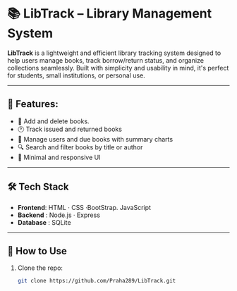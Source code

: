 # 📚 LibTrack – Library Management System

**LibTrack** is a lightweight and efficient library tracking system designed to help users manage books, track borrow/return status, and organize collections seamlessly. Built with simplicity and usability in mind, it's perfect for students, small institutions, or personal use.

---

## 🔧 Features:

- 📖 Add and delete books.
- 🕐 Track issued and returned books
- 👤 Manage users and due books with summary charts 
- 🔍 Search and filter books by title or author
- 🧾 Minimal and responsive UI

---

## 🛠 Tech Stack

- **Frontend**: HTML · CSS ·BootStrap. JavaScript 
- **Backend** : Node.js · Express 
- **Database** : SQLite

---

## 🚀 How to Use

1. Clone the repo:
   ```bash
   git clone https://github.com/Praha289/LibTrack.git
